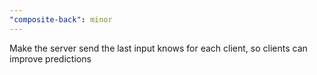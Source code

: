 ```yaml
---
"composite-back": minor
---
```


Make the server send the last input knows for each client, so clients can improve predictions
